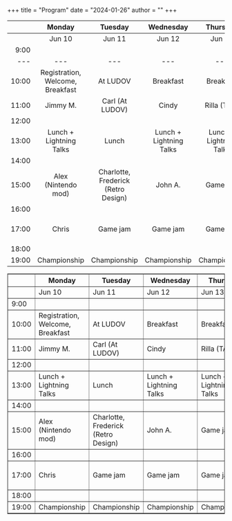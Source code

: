 +++
title = "Program"
date = "2024-01-26"
author = ""
+++


|  | Monday | Tuesday | Wednesday | Thursday | Friday |
|---:|:---:|:---:|:---:|:---:|:---:|
|  | Jun 10 | Jun 11 | Jun 12 | Jun 13 | Jun 14 |
| 9:00 |  |  |  |  |  |
|---|---|---|---|---|---|
| 10:00 | Registration, Welcome, Breakfast | At LUDOV | Breakfast | Breakfast | Breakfast |
| 11:00 | Jimmy M. | Carl (At LUDOV) | Cindy | Rilla (TAG) | Industry keynote |
| 12:00 |  |  |  |  |  |
| 13:00 | Lunch + Lightning Talks | Lunch | Lunch + Lightning Talks | Lunch + Lightning Talks | Lunch + Lightning Talks |
| 14:00 |  |  |  |  |  |
| 15:00 | Alex (Nintendo mod) | Charlotte, Frederick (Retro Design) | John A. | Game jam | Game jam highlights |
| 16:00 |  |  |  |  | Closing |
| 17:00 | Chris | Game jam | Game jam | Game jam | Social (Arcade MTL) |
| 18:00 |  |  |  |  |  |
| 19:00 | Championship | Championship | Championship | Championship |  |


<table cellspacing="0" border="1">
<thead>
  <tr>
    <th></th>
    <th>Monday</th>
    <th>Tuesday</th>
    <th>Wednesday</th>
    <th>Thursday</th>
    <th>Friday</th>
  </tr>
</thead>
<tbody>
  <tr>
    <td></td>
    <td>Jun 10</td>
    <td>Jun 11</td>
    <td>Jun 12</td>
    <td>Jun 13</td>
    <td>Jun 14</td>
  </tr>
  <tr>
    <td>9:00</td>
    <td></td>
    <td></td>
    <td></td>
    <td></td>
    <td></td>
  </tr>
  <tr>
    <td>10:00</td>
    <td>Registration, Welcome, Breakfast</td>
    <td>At LUDOV</td>
    <td>Breakfast</td>
    <td>Breakfast</td>
    <td>Breakfast</td>
  </tr>
  <tr>
    <td>11:00</td>
    <td>Jimmy M.</td>
    <td>Carl (At LUDOV)</td>
    <td>Cindy</td>
    <td>Rilla (TAG)</td>
    <td>Industry keynote</td>
  </tr>
  <tr>
    <td>12:00</td>
    <td></td>
    <td></td>
    <td></td>
    <td></td>
    <td></td>
  </tr>
  <tr>
    <td>13:00</td>
    <td>Lunch + Lightning Talks</td>
    <td>Lunch</td>
    <td>Lunch + Lightning Talks</td>
    <td>Lunch + Lightning Talks</td>
    <td>Lunch + Lightning Talks</td>
  </tr>
  <tr>
    <td>14:00</td>
    <td></td>
    <td></td>
    <td></td>
    <td></td>
    <td></td>
  </tr>
  <tr>
    <td>15:00</td>
    <td>Alex (Nintendo mod)</td>
    <td>Charlotte, Frederick (Retro Design)</td>
    <td>John A.</td>
    <td>Game jam</td>
    <td>Game jam highlights</td>
  </tr>
  <tr>
    <td>16:00</td>
    <td></td>
    <td></td>
    <td></td>
    <td></td>
    <td>Closing</td>
  </tr>
  <tr>
    <td>17:00</td>
    <td>Chris</td>
    <td>Game jam</td>
    <td>Game jam</td>
    <td>Game jam</td>
    <td>Social (Arcade MTL)</td>
  </tr>
  <tr>
    <td>18:00</td>
    <td></td>
    <td></td>
    <td></td>
    <td></td>
    <td></td>
  </tr>
  <tr>
    <td>19:00</td>
    <td>Championship</td>
    <td>Championship</td>
    <td>Championship</td>
    <td>Championship</td>
    <td></td>
  </tr>
</tbody>
</table>
